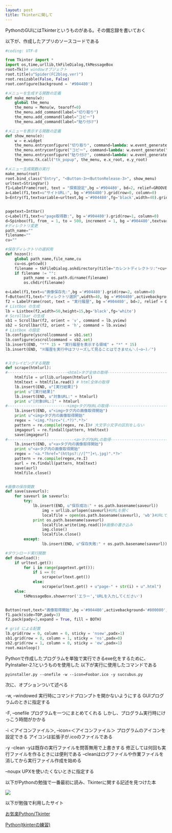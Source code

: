 ```yaml
---
layout: post
title: Tkinterに関して
---
```

PythonのGUIにはTkinterというものがある。その備忘録を書いておく

以下が、作成したアプリのソースコードである

```Python
#coding: UTF-8

from Tkinter import *
import os,time,urllib,tkFileDialog,tkMessageBox
root=Tk()# windowオブジェクト
root.title(u"Spider(FC2blog.ver)")
root.resizable(False, False)
root.configure(background = '#904480')

#メニューを生成する関数の定義
def make_menu(w):
    global the_menu
    the_menu = Menu(w, tearoff=0)
    the_menu.add_command(label="切り取り")
    the_menu.add_command(label="コピー")
    the_menu.add_command(label="貼り付け")

#メニューを表示する関数の定義
def show_menu(e):
    w = e.widget
    the_menu.entryconfigure("切り取り", command=lambda: w.event_generate("<<Cut>>"))
    the_menu.entryconfigure("コピー", command=lambda: w.event_generate("<<Copy>>"))
    the_menu.entryconfigure("貼り付け", command=lambda: w.event_generate("<<Paste>>"))
    the_menu.tk.call("tk_popup", the_menu, e.x_root, e.y_root)

#メニュー生成関数の実行
make_menu(root)
root.bind_class("Entry", "<Button-3><ButtonRelease-3>", show_menu)
urltext=StringVar()
f1=LabelFrame(root, text = "探索設定",bg ='#904480', bd=2, relief=GROOVE)
a=Label(f1,text=u"サイトURL:", bg ='#904480').grid(row=0, column=0)
b=Entry(f1,textvariable=urltext,bg ='#904480',fg='black',width=40).grid(row=0, column=1,padx=10,pady=5)


pagetext=IntVar()
c=Label(f1,text=u"page取得数:", bg ='#904480').grid(row=1, column=0)
d=Spinbox(f1, from_ = 1, to = 500, increment = 1, bg ='#904480',textvariable=pagetext, width = 39).grid(row=1, column=1)
#ディレクトリ変更
path_name=""
filename=""
cu=""

#保存ディレクトリの選択用
def hozon():
    global path_name,file_name,cu
    cu=os.getcwd()
    filename = tkFileDialog.askdirectory(title="カレントディレクトリ:"+cu+"\nディレクトリを選択してください",initialdir = path_name)
    if filename != "":
        path_name = os.path.dirname(filename)
        os.chdir(filename)

e=Label(f1,text=u"画像保存先:",bg ='#904480').grid(row=2, column=0)
f=Button(f1,text="ディレクトリ選択",width=40, bg ='#904480',activebackground='#800080', cursor='heart',command=hozon).grid(row=2, column=1,padx=10,pady=5)
f2 = LabelFrame(root, text = "実行履歴", bg ='#904480', bd=2, relief = GROOVE)
# Listbox の生成
lb = Listbox(f2,width=50,height=15,bg='black',fg='white')
# Scrollbar の生成
sb1 = Scrollbar(f2, orient = 'v', command = lb.yview)
sb2 = Scrollbar(f2, orient = 'h', command = lb.xview)
# Listbox の設定
lb.configure(yscrollcommand = sb1.set)
lb.configure(xscrollcommand = sb2.set)
lb.insert(END, "*"* 15 + "実行履歴を表示する領域" + "*" * 15)
lb.insert(END, "※履歴を実行中はフリーズして見ることはできません＼(~o~)／")


#スクレイピングする関数
def scrape(htmlurl):
#--------------------------<html>タグ全体の取得--------------------------------
	htmlfile = urllib.urlopen(htmlurl)
	htmltext = htmlfile.read() # html全体の取得
	lb.insert(END, u"[実行結果]")
	print u"[実行結果]"
	lb.insert(END, u"対象URL:" + htmlurl)
	print u"[対象URL:]" + htmlurl
#--------------------------<img>タグ内URLの取得--------------------------------
	lb.insert(END, u"<img>タグ内の画像取得開始")
	print u"<img>タグ内の画像取得開始"
	regex = '<img.*?src="(.*?)".*?>'
	pattern = re.compile(regex, re.I)# 大文字小文字の区別をしない
	imgageurl = re.findall(pattern, htmltext)
	save(imgageurl)
#-----------------------------<a>タグ内URLの取得-------------------------------
	lb.insert(END, u"<a>タグ内の画像取得開始")
	print u"<a>タグ内の画像取得開始"
	regex = '<a.*?href="(https?://[^"]+\.jpg)".*?>'
	pattern = re.compile(regex,re.I)
	aurl = re.findall(pattern, htmltext)
	save(aurl)
	htmlfile.close()


#画像の保存関数
def save(saveurls):
	for saveurl in saveurls:
		try:
			lb.insert(END, u"保存成功:" + os.path.basename(saveurl))
        		img = urllib.urlopen(saveurl)#URLを開く
        		localfile = open(os.path.basename(saveurl), 'wb')#URLで開く
			print os.path.basename(saveurl)
        		localfile.write(img.read())#画像の書き込み
        		img.close()
        		localfile.close()
		except:
				lb.insert(END, u"保存失敗:" + os.path.basename(saveurl))

#ダウンロード実行関数
def download():
    if urltext.get():
		for i in range(pagetext.get()):
			if i == 0:
				scrape(urltext.get())
			else:
				scrape(urltext.get() + u"page-" + str(i) + u".html")
    else:
        tkMessageBox.showerror('エラー','URLを入力してください')


Button(root,text="画像取得開始",bg ='#904480',activebackground='#800080',cursor='spider',command=download).pack(side=BOTTOM,pady=3)
f1.pack(side=TOP,pady=3)
f2.pack(pady=3,expand = True, fill = BOTH)

# grid による配置
lb.grid(row = 0, column = 0, sticky = 'nsew',padx=1)
sb1.grid(row = 0, column = 1, sticky = 'ns',padx=0)
sb2.grid(row = 1, column = 0, sticky = 'ew',padx=1)
root.mainloop()
```

Pythonで作成したプログラムを単独で実行できるexe化をするために、PyInstaller-2.1というものを使用した
以下が実行に使用したコマンドである

```
pyinstaller.py --onefile -w --icon=Foobar.ico -y succubus.py
```

次に、オプションついて述べる

 -w, –windowed
実行時にコマンドプロンプトを開かないようにする
GUIプログラムのときに指定する

 -F, –onefile
プログラムを一つにまとめてくれる
しかし、プログラム実行時にけっこう時間がかかる

 -i ＜アイコンファイル＞, –icon=＜アイコンファイル＞
プログラムのアイコンを設定できる アイコンは拡張子が.icoのファイルである

 -y
 -clean
 -yは既存の実行ファイルを問答無用で上書きする
修正しては何回も実行ファイルを作るときには便利である
–cleanはログファイルや作業ファイルを消してから実行ファイル作成を始める

 –noupx
UPXを使いたくないときに指定する

以下がPythonの勉強で一番最初に読み、Tkinterに関する記述を見つけた本

<a href="http://www.amazon.co.jp/gp/product/4873113938/ref=as_li_qf_sp_asin_il?ie=UTF8&camp=247&creative=1211&creativeASIN=4873113938&linkCode=as2&tag=animefreak00-22"><img border="0" src="http://ws-fe.amazon-adsystem.com/widgets/q?_encoding=UTF8&ASIN=4873113938&Format=_SL250_&ID=AsinImage&MarketPlace=JP&ServiceVersion=20070822&WS=1&tag=animefreak00-22" ></a><img src="http://ir-jp.amazon-adsystem.com/e/ir?t=animefreak00-22&l=as2&o=9&a=4873113938" width="1" height="1" border="0" alt="" style="border:none !important; margin:0px !important;"/>

以下が勉強で利用したサイト

[お気楽Python/Tkinter](http://www.geocities.jp/m_hiroi/light/pytk01.html)

[Python(tkinterの練習)](http://www.yamamo10.jp/yamamoto/comp/Python/tk_exercise02/index.php#INTRO)
